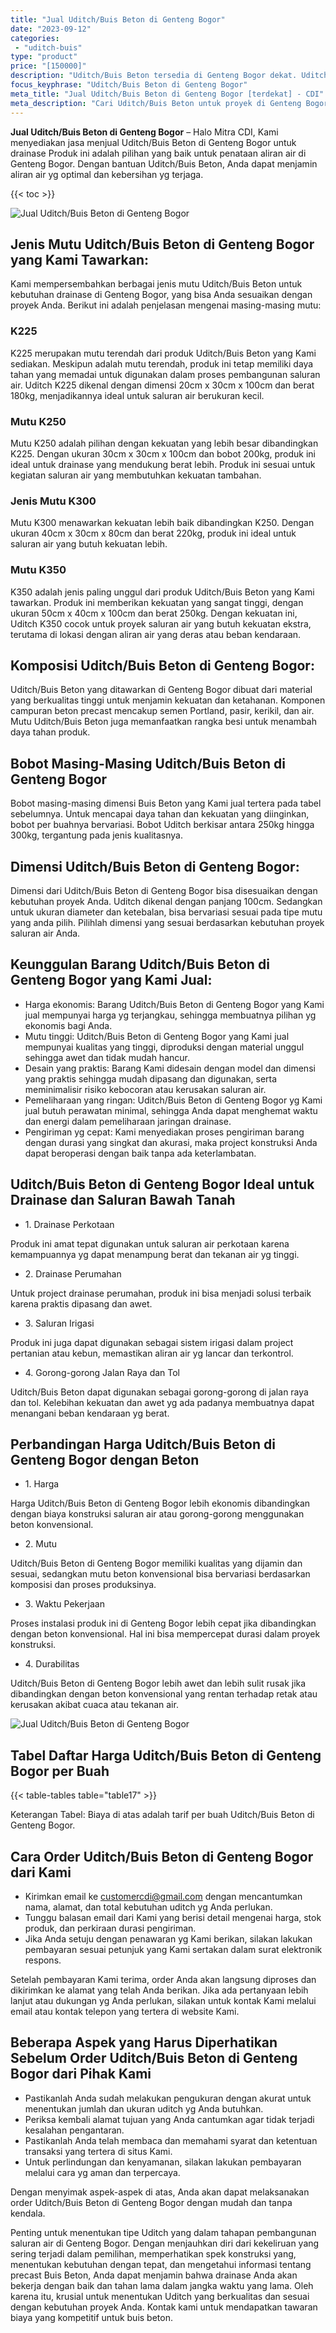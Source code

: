 ```yaml
---
title: "Jual Uditch/Buis Beton di Genteng Bogor"
date: "2023-09-12"
categories:
 - "uditch-buis"
type: "product"
price: "[150000]"
description: "Uditch/Buis Beton tersedia di Genteng Bogor dekat. Uditch/Buis Beton ini umumnya diaplikasaikan dalam project konstruksi sebagai drainase yang kuat dan awet. Silakan kontak kami untuk informasi lebih lanjut."
focus_keyphrase: "Uditch/Buis Beton di Genteng Bogor"
meta_title: "Jual Uditch/Buis Beton di Genteng Bogor [terdekat] - CDI"
meta_description: "Cari Uditch/Buis Beton untuk proyek di Genteng Bogor? Kami menawarkan Uditch/Buis Beton berkualitas untuk konstruksi saluran pembuangan. Dapatkan penawaran terbaik sekarang."
---
```


**Jual Uditch/Buis Beton di Genteng Bogor** – Halo Mitra CDI, Kami menyediakan jasa menjual Uditch/Buis Beton di Genteng Bogor untuk drainase Produk ini adalah pilihan yang baik untuk penataan aliran air di Genteng Bogor. Dengan bantuan Uditch/Buis Beton, Anda dapat menjamin aliran air yg optimal dan kebersihan yg terjaga.

{{< toc >}}

![Jual Uditch/Buis Beton di Genteng Bogor](/images/uditch-buis/uditch-beton-06.jpg)

## Jenis Mutu Uditch/Buis Beton di Genteng Bogor yang Kami Tawarkan:

Kami mempersembahkan berbagai jenis mutu Uditch/Buis Beton untuk kebutuhan drainase di Genteng Bogor, yang bisa Anda sesuaikan dengan proyek Anda. Berikut ini adalah penjelasan mengenai masing-masing mutu:

### K225

K225 merupakan mutu terendah dari produk Uditch/Buis Beton yang Kami sediakan. Meskipun adalah mutu terendah, produk ini tetap memiliki daya tahan yang memadai untuk digunakan dalam proses pembangunan saluran air. Uditch K225 dikenal dengan dimensi 20cm x 30cm x 100cm dan berat 180kg, menjadikannya ideal untuk saluran air berukuran kecil.

### Mutu K250

Mutu K250 adalah pilihan dengan kekuatan yang lebih besar dibandingkan K225. Dengan ukuran 30cm x 30cm x 100cm dan bobot 200kg, produk ini ideal untuk drainase yang mendukung berat lebih. Produk ini sesuai untuk kegiatan saluran air yang membutuhkan kekuatan tambahan.

### Jenis Mutu K300

Mutu K300 menawarkan kekuatan lebih baik dibandingkan K250. Dengan ukuran 40cm x 30cm x 80cm dan berat 220kg, produk ini ideal untuk saluran air yang butuh kekuatan lebih.

### Mutu K350

K350 adalah jenis paling unggul dari produk Uditch/Buis Beton yang Kami tawarkan. Produk ini memberikan kekuatan yang sangat tinggi, dengan ukuran 50cm x 40cm x 100cm dan berat 250kg. Dengan kekuatan ini, Uditch K350 cocok untuk proyek saluran air yang butuh kekuatan ekstra, terutama di lokasi dengan aliran air yang deras atau beban kendaraan.

## Komposisi Uditch/Buis Beton di Genteng Bogor:

Uditch/Buis Beton yang ditawarkan di Genteng Bogor dibuat dari material yang berkualitas tinggi untuk menjamin kekuatan dan ketahanan. Komponen campuran beton precast mencakup semen Portland, pasir, kerikil, dan air. Mutu Uditch/Buis Beton juga memanfaatkan rangka besi untuk menambah daya tahan produk.

## Bobot Masing-Masing Uditch/Buis Beton di Genteng Bogor

Bobot masing-masing dimensi Buis Beton yang Kami jual tertera pada tabel sebelumnya. Untuk mencapai daya tahan dan kekuatan yang diinginkan, bobot per buahnya bervariasi. Bobot Uditch berkisar antara 250kg hingga 300kg, tergantung pada jenis kualitasnya.

## Dimensi Uditch/Buis Beton di Genteng Bogor:

Dimensi dari Uditch/Buis Beton di Genteng Bogor bisa disesuaikan dengan kebutuhan proyek Anda. Uditch dikenal dengan panjang 100cm. Sedangkan untuk ukuran diameter dan ketebalan, bisa bervariasi sesuai pada tipe mutu yang anda pilih. Pilihlah dimensi yang sesuai berdasarkan kebutuhan proyek saluran air Anda.

## Keunggulan Barang Uditch/Buis Beton di Genteng Bogor yang Kami Jual:

*   Harga ekonomis: Barang Uditch/Buis Beton di Genteng Bogor yang Kami jual mempunyai harga yg terjangkau, sehingga membuatnya pilihan yg ekonomis bagi Anda.
*   Mutu tinggi: Uditch/Buis Beton di Genteng Bogor yang Kami jual mempunyai kualitas yang tinggi, diproduksi dengan material unggul sehingga awet dan tidak mudah hancur.
*   Desain yang praktis: Barang Kami didesain dengan model dan dimensi yang praktis sehingga mudah dipasang dan digunakan, serta meminimalisir risiko kebocoran atau kerusakan saluran air.
*   Pemeliharaan yang ringan: Uditch/Buis Beton di Genteng Bogor yg Kami jual butuh perawatan minimal, sehingga Anda dapat menghemat waktu dan energi dalam pemeliharaan jaringan drainase.
*   Pengiriman yg cepat: Kami menyediakan proses pengiriman barang dengan durasi yang singkat dan akurasi, maka project konstruksi Anda dapat beroperasi dengan baik tanpa ada keterlambatan.

## Uditch/Buis Beton di Genteng Bogor Ideal untuk Drainase dan Saluran Bawah Tanah

*   1\. Drainase Perkotaan

Produk ini amat tepat digunakan untuk saluran air perkotaan karena kemampuannya yg dapat menampung berat dan tekanan air yg tinggi.
*   2\. Drainase Perumahan

Untuk project drainase perumahan, produk ini bisa menjadi solusi terbaik karena praktis dipasang dan awet.
*   3\. Saluran Irigasi

Produk ini juga dapat digunakan sebagai sistem irigasi dalam project pertanian atau kebun, memastikan aliran air yg lancar dan terkontrol.
*   4\. Gorong-gorong Jalan Raya dan Tol

Uditch/Buis Beton dapat digunakan sebagai gorong-gorong di jalan raya dan tol. Kelebihan kekuatan dan awet yg ada padanya membuatnya dapat menangani beban kendaraan yg berat.

## Perbandingan Harga Uditch/Buis Beton di Genteng Bogor dengan Beton

*   1\. Harga

Harga Uditch/Buis Beton di Genteng Bogor lebih ekonomis dibandingkan dengan biaya konstruksi saluran air atau gorong-gorong menggunakan beton konvensional.
*   2\. Mutu

Uditch/Buis Beton di Genteng Bogor memiliki kualitas yang dijamin dan sesuai, sedangkan mutu beton konvensional bisa bervariasi berdasarkan komposisi dan proses produksinya.
*   3\. Waktu Pekerjaan

Proses instalasi produk ini di Genteng Bogor lebih cepat jika dibandingkan dengan beton konvensional. Hal ini bisa mempercepat durasi dalam proyek konstruksi.
*   4\. Durabilitas

Uditch/Buis Beton di Genteng Bogor lebih awet dan lebih sulit rusak jika dibandingkan dengan beton konvensional yang rentan terhadap retak atau kerusakan akibat cuaca atau tekanan air.

![Jual Uditch/Buis Beton di Genteng Bogor](/images/uditch-buis/buis-beton-21.jpg)

## Tabel Daftar Harga Uditch/Buis Beton di Genteng Bogor per Buah

{{< table-tables table="table17" >}}

Keterangan Tabel: Biaya di atas adalah tarif per buah Uditch/Buis Beton di Genteng Bogor.

## Cara Order Uditch/Buis Beton di Genteng Bogor dari Kami

*   Kirimkan email ke customercdi@gmail.com dengan mencantumkan nama, alamat, dan total kebutuhan uditch yg Anda perlukan.
*   Tunggu balasan email dari Kami yang berisi detail mengenai harga, stok produk, dan perkiraan durasi pengiriman.
*   Jika Anda setuju dengan penawaran yg Kami berikan, silakan lakukan pembayaran sesuai petunjuk yang Kami sertakan dalam surat elektronik respons.

Setelah pembayaran Kami terima, order Anda akan langsung diproses dan dikirimkan ke alamat yang telah Anda berikan. Jika ada pertanyaan lebih lanjut atau dukungan yg Anda perlukan, silakan untuk kontak Kami melalui email atau kontak telepon yang tertera di website Kami.

## Beberapa Aspek yang Harus Diperhatikan Sebelum Order Uditch/Buis Beton di Genteng Bogor dari Pihak Kami

*   Pastikanlah Anda sudah melakukan pengukuran dengan akurat untuk menentukan jumlah dan ukuran uditch yg Anda butuhkan.
*   Periksa kembali alamat tujuan yang Anda cantumkan agar tidak terjadi kesalahan pengantaran.
*   Pastikanlah Anda telah membaca dan memahami syarat dan ketentuan transaksi yang tertera di situs Kami.
*   Untuk perlindungan dan kenyamanan, silakan lakukan pembayaran melalui cara yg aman dan terpercaya.

Dengan menyimak aspek-aspek di atas, Anda akan dapat melaksanakan order Uditch/Buis Beton di Genteng Bogor dengan mudah dan tanpa kendala.

Penting untuk menentukan tipe Uditch yang dalam tahapan pembangunan saluran air di Genteng Bogor. Dengan menjauhkan diri dari kekeliruan yang sering terjadi dalam pemilihan, memperhatikan spek konstruksi yang, menentukan kebutuhan dengan tepat, dan mengetahui informasi tentang precast Buis Beton, Anda dapat menjamin bahwa drainase Anda akan bekerja dengan baik dan tahan lama dalam jangka waktu yang lama. Oleh karena itu, krusial untuk menentukan Uditch yang berkualitas dan sesuai dengan kebutuhan proyek Anda. Kontak kami untuk mendapatkan tawaran biaya yang kompetitif untuk buis beton.